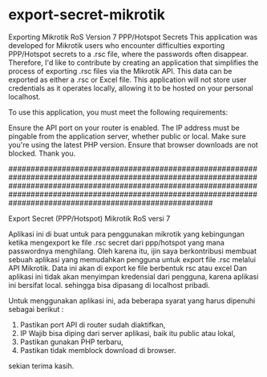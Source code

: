 # export-secret-mikrotik


Exporting Mikrotik RoS Version 7 PPP/Hotspot Secrets
This application was developed for Mikrotik users who encounter difficulties exporting PPP/Hotspot secrets to a .rsc file, where the passwords often disappear. Therefore, I'd like to contribute by creating an application that simplifies the process of exporting .rsc files via the Mikrotik API. This data can be exported as either a .rsc or Excel file. This application will not store user credentials as it operates locally, allowing it to be hosted on your personal localhost.

To use this application, you must meet the following requirements:

Ensure the API port on your router is enabled.
The IP address must be pingable from the application server, whether public or local.
Make sure you're using the latest PHP version.
Ensure that browser downloads are not blocked.
Thank you.

##############################################################################################################################################################################################################################################################################

Export Secret (PPP/Hotspot) Mikrotik RoS versi 7

Aplikasi ini di buat untuk para penggunakan mikrotik yang kebingungan ketika mengexport ke file .rsc secret dari ppp/hotspot yang mana passwordnya menghilang.
Oleh karena itu, ijin saya berkontribusi membuat sebuah aplikasi yang memudahkan pengguna untuk export file .rsc melalui API Mikrotik. Data ini akan di export ke file berbentuk rsc atau excel
Dan aplikasi ini tidak akan menyimpan kredensial dari pengguna, karena aplikasi ini bersifat local. sehingga bisa dipasang di localhost pribadi.

Untuk menggunakan aplikasi ini, ada beberapa syarat yang harus dipenuhi sebagai berikut :

1. Pastikan port API di router sudah diaktifkan,
2. IP Wajib bisa diping dari server aplikasi, baik itu public atau lokal,
3. Pastikan gunakan PHP terbaru,
4. Pastikan tidak memblock download di browser.

sekian terima kasih.
